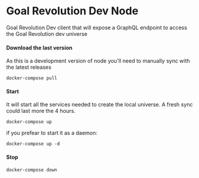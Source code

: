 # Goal Revolution Dev Node

Goal Revolution Dev client that will expose a GraphQL endpoint to access the Goal Revolution dev universe

#### Download the last version
As this is a development version of node you'll need to manually sync with the latest releases
```
docker-compose pull
```

#### Start
It will start all the services needed to create the local universe. A fresh sync could last more the 4 hours.

```
docker-compose up
```

if you prefear to start it as a daemon:
```
docker-compose up -d
```



#### Stop
```
docker-compose down
```

